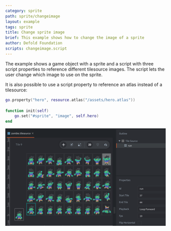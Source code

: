 ```yaml
---
category: sprite
path: sprite/changeimage
layout: example
tags: sprite
title: Change sprite image
brief: This example shows how to change the image of a sprite
author: Defold Foundation
scripts: changeimage.script
---
```


The example shows a game object with a sprite and a script with three script properties to reference different tilesource images. The script lets the user change which image to use on the sprite.

It is also possible to use a script property to reference an atlas instead of a tilesource:

```lua
go.property("hero", resource.atlas("/assets/hero.atlas"))

function init(self)
	go.set("#sprite", "image", self.hero)
end
```

![tilesource](tilesource.png)
